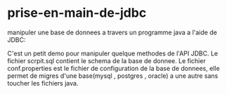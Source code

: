 # prise-en-main-de-jdbc
manipuler une base de donnees a travers un programme java a l'aide de JDBC:

C'est un petit demo pour manipuler quelque methodes de l'API JDBC.
Le fichier scrpit.sql contient le schema de la base de donnee.
Le fichier conf.properties est le fichier de configuration de la base de donnees,
elle permet de migres d'une base(mysql , postgres , oracle) a une autre sans toucher les fichiers java.
